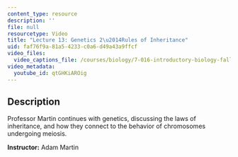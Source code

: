 ```yaml
---
content_type: resource
description: ''
file: null
resourcetype: Video
title: "Lecture 13: Genetics 2\u2014Rules of Inheritance"
uid: faf76f9a-81a5-4233-c0a6-d49a43a9ffcf
video_files:
  video_captions_file: /courses/biology/7-016-introductory-biology-fall-2018/lecture-videos/lecture-13-genetics-22014rules-of-inheritance/qtGHKiAROig.vtt
video_metadata:
  youtube_id: qtGHKiAROig
---
```


Description
-----------

Professor Martin continues with genetics, discussing the laws of inheritance, and how they connect to the behavior of chromosomes undergoing meiosis.

**Instructor:** Adam Martin